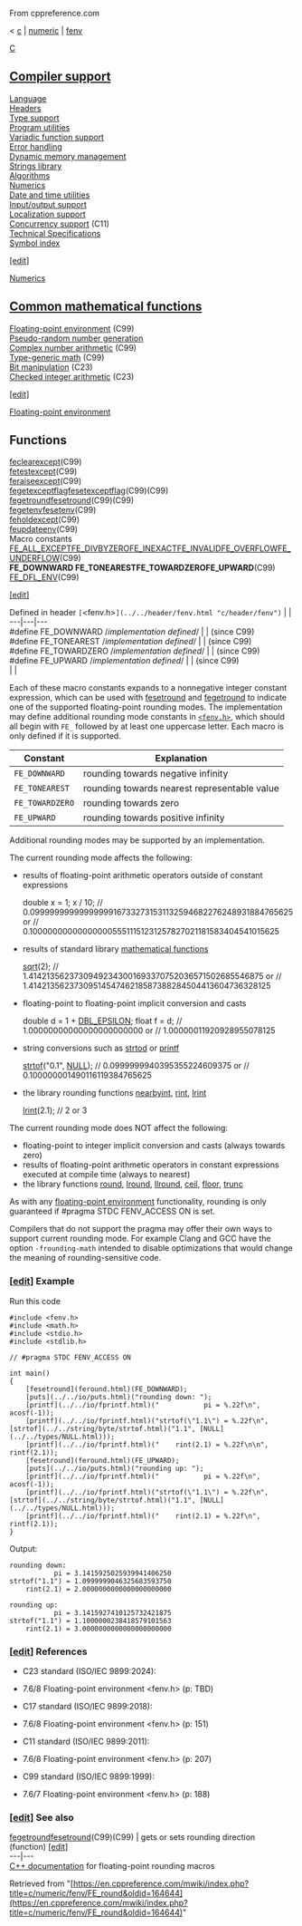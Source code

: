From cppreference.com

< [c](../../../c.html "c")‎ | [numeric](../../numeric.html "c/numeric")‎ | [fenv](../fenv.html "c/numeric/fenv")

[ C](../../../c.html "c")

[Compiler support](../../compiler_support.html "c/compiler support")  
---  
[Language](../../language.html "c/language")  
[Headers](../../header.html "c/header")  
[Type support](../../types.html "c/types")  
[Program utilities](../../program.html "c/program")  
[Variadic function support](../../variadic.html "c/variadic")  
[Error handling](../../error.html "c/error")  
[Dynamic memory management](../../memory.html "c/memory")  
[Strings library](../../string.html "c/string")  
[Algorithms](../../algorithm.html "c/algorithm")  
[Numerics](../../numeric.html "c/numeric")  
[Date and time utilities](../../chrono.html "c/chrono")  
[Input/output support](../../io.html "c/io")  
[Localization support](../../locale.html "c/locale")  
[Concurrency support](../../thread.html "c/thread") (C11)  
[Technical Specifications](../../experimental.html "c/experimental")  
[Symbol index](../../index.html "c/symbol index")  
  
[[edit]](https://en.cppreference.com/mwiki/index.php?title=Template:c/navbar_content&action=edit)

[ Numerics](../../numeric.html "c/numeric")

[Common mathematical functions](../math.html "c/numeric/math")  
---  
[Floating-point environment](../fenv.html "c/numeric/fenv") (C99)  
[Pseudo-random number generation](../random.html "c/numeric/random")  
[Complex number arithmetic](../complex.html "c/numeric/complex") (C99)  
[Type-generic math](../tgmath.html "c/numeric/tgmath") (C99)  
[Bit manipulation](../../numeric.html#Bit_manipulation "c/numeric") (C23)  
[Checked integer arithmetic](../../numeric.html#Checked_integer_arithmetic "c/numeric") (C23)  
  
[[edit]](https://en.cppreference.com/mwiki/index.php?title=Template:c/numeric/navbar_content&action=edit)

[ Floating-point environment](../fenv.html "c/numeric/fenv")

Functions  
---  
[feclearexcept](feclearexcept.html "c/numeric/fenv/feclearexcept")(C99)  
[fetestexcept](fetestexcept.html "c/numeric/fenv/fetestexcept")(C99)  
[feraiseexcept](feraiseexcept.html "c/numeric/fenv/feraiseexcept")(C99)  
[fegetexceptflagfesetexceptflag](feexceptflag.html "c/numeric/fenv/feexceptflag")(C99)(C99)  
[fegetroundfesetround](feround.html "c/numeric/fenv/feround")(C99)(C99)  
[fegetenvfesetenv](feenv.html "c/numeric/fenv/feenv")(C99)  
[feholdexcept](feholdexcept.html "c/numeric/fenv/feholdexcept")(C99)  
[feupdateenv](feupdateenv.html "c/numeric/fenv/feupdateenv")(C99)  
Macro constants  
[FE_ALL_EXCEPTFE_DIVBYZEROFE_INEXACTFE_INVALIDFE_OVERFLOWFE_UNDERFLOW](FE_exceptions.html "c/numeric/fenv/FE exceptions")(C99)  
**FE_DOWNWARD FE_TONEARESTFE_TOWARDZEROFE_UPWARD**(C99)  
[FE_DFL_ENV](FE_DFL_ENV.html "c/numeric/fenv/FE DFL ENV")(C99)  
  
[[edit]](https://en.cppreference.com/mwiki/index.php?title=Template:c/numeric/fenv/navbar_content&action=edit)

Defined in header `[`<fenv.h>`](../../header/fenv.html "c/header/fenv")` |  |   
---|---|---  
#define FE_DOWNWARD /*implementation defined*/ |  |  (since C99)  
#define FE_TONEAREST /*implementation defined*/ |  |  (since C99)  
#define FE_TOWARDZERO /*implementation defined*/ |  |  (since C99)  
#define FE_UPWARD /*implementation defined*/ |  |  (since C99)  
| |   
  
Each of these macro constants expands to a nonnegative integer constant expression, which can be used with [fesetround](feround.html "c/numeric/fenv/feround") and [fegetround](feround.html "c/numeric/fenv/feround") to indicate one of the supported floating-point rounding modes. The implementation may define additional rounding mode constants in [`<fenv.h>`](../../header/fenv.html "c/header/fenv"), which should all begin with `FE_` followed by at least one uppercase letter. Each macro is only defined if it is supported. 

Constant  |  Explanation   
---|---  
`FE_DOWNWARD` |  rounding towards negative infinity   
`FE_TONEAREST` |  rounding towards nearest representable value   
`FE_TOWARDZERO` |  rounding towards zero   
`FE_UPWARD` |  rounding towards positive infinity   
  
Additional rounding modes may be supported by an implementation. 

The current rounding mode affects the following: 

  * results of floating-point arithmetic operators outside of constant expressions 


    
    
    double x = 1;
    x / 10; // 0.09999999999999999167332731531132594682276248931884765625 or
            // 0.1000000000000000055511151231257827021181583404541015625

  * results of standard library [mathematical functions](../math.html "c/numeric/math")


    
    
    [sqrt](../math/sqrt.html)(2); // 1.41421356237309492343001693370752036571502685546875 or
             // 1.4142135623730951454746218587388284504413604736328125

  * floating-point to floating-point implicit conversion and casts 


    
    
    double d = 1 + [DBL_EPSILON](../../types/limits.html);
    float f = d; // 1.00000000000000000000000 or
                 // 1.00000011920928955078125

  * string conversions such as [strtod](../../string/byte/strtof.html "c/string/byte/strtof") or [printf](../../io/fprintf.html "c/io/fprintf")


    
    
    [strtof](../../string/byte/strtof.html)("0.1", [NULL](../../types/NULL.html)); // 0.0999999940395355224609375 or
                         // 0.100000001490116119384765625

  * the library rounding functions [nearbyint](../math/nearbyint.html "c/numeric/math/nearbyint"), [rint](../math/rint.html "c/numeric/math/rint"), [lrint](../math/rint.html "c/numeric/math/rint")


    
    
    [lrint](../math/rint.html)(2.1); // 2 or 3

The current rounding mode does NOT affect the following: 

  * floating-point to integer implicit conversion and casts (always towards zero) 
  * results of floating-point arithmetic operators in constant expressions executed at compile time (always to nearest) 
  * the library functions [round](../math/round.html "c/numeric/math/round"), [lround](../math/round.html "c/numeric/math/round"), [llround](../math/round.html "c/numeric/math/round"), [ceil](../math/ceil.html "c/numeric/math/ceil"), [floor](../math/floor.html "c/numeric/math/floor"), [trunc](../math/trunc.html "c/numeric/math/trunc")



As with any [floating-point environment](../fenv.html "c/numeric/fenv") functionality, rounding is only guaranteed if #pragma STDC FENV_ACCESS ON is set. 

Compilers that do not support the pragma may offer their own ways to support current rounding mode. For example Clang and GCC have the option `-frounding-math` intended to disable optimizations that would change the meaning of rounding-sensitive code. 

### [[edit](https://en.cppreference.com/mwiki/index.php?title=c/numeric/fenv/FE_round&action=edit&section=1 "Edit section: Example")] Example

Run this code
    
    
    #include <fenv.h>
    #include <math.h>
    #include <stdio.h>
    #include <stdlib.h>
     
    // #pragma STDC FENV_ACCESS ON
     
    int main()
    {
        [fesetround](feround.html)(FE_DOWNWARD);
        [puts](../../io/puts.html)("rounding down: ");
        [printf](../../io/fprintf.html)("           pi = %.22f\n", acosf(-1));
        [printf](../../io/fprintf.html)("strtof(\"1.1\") = %.22f\n", [strtof](../../string/byte/strtof.html)("1.1", [NULL](../../types/NULL.html)));
        [printf](../../io/fprintf.html)("    rint(2.1) = %.22f\n\n", rintf(2.1));
        [fesetround](feround.html)(FE_UPWARD);
        [puts](../../io/puts.html)("rounding up: ");
        [printf](../../io/fprintf.html)("           pi = %.22f\n", acosf(-1));
        [printf](../../io/fprintf.html)("strtof(\"1.1\") = %.22f\n", [strtof](../../string/byte/strtof.html)("1.1", [NULL](../../types/NULL.html)));
        [printf](../../io/fprintf.html)("    rint(2.1) = %.22f\n", rintf(2.1));
    }

Output: 
    
    
    rounding down:
               pi = 3.1415925025939941406250
    strtof("1.1") = 1.0999999046325683593750
        rint(2.1) = 2.0000000000000000000000
     
    rounding up:
               pi = 3.1415927410125732421875
    strtof("1.1") = 1.1000000238418579101563
        rint(2.1) = 3.0000000000000000000000

### [[edit](https://en.cppreference.com/mwiki/index.php?title=c/numeric/fenv/FE_round&action=edit&section=2 "Edit section: References")] References

  * C23 standard (ISO/IEC 9899:2024): 



    

  * 7.6/8 Floating-point environment <fenv.h> (p: TBD) 



  * C17 standard (ISO/IEC 9899:2018): 



    

  * 7.6/8 Floating-point environment <fenv.h> (p: 151) 



  * C11 standard (ISO/IEC 9899:2011): 



    

  * 7.6/8 Floating-point environment <fenv.h> (p: 207) 



  * C99 standard (ISO/IEC 9899:1999): 



    

  * 7.6/7 Floating-point environment <fenv.h> (p: 188) 



### [[edit](https://en.cppreference.com/mwiki/index.php?title=c/numeric/fenv/FE_round&action=edit&section=3 "Edit section: See also")] See also

[ fegetroundfesetround](feround.html "c/numeric/fenv/feround")(C99)(C99) |  gets or sets rounding direction   
(function) [[edit]](https://en.cppreference.com/mwiki/index.php?title=Template:c/numeric/fenv/dsc_feround&action=edit)  
---|---  
[C++ documentation](../../../cpp/numeric/fenv/FE_round.html "cpp/numeric/fenv/FE round") for floating-point rounding macros  
  
Retrieved from "[https://en.cppreference.com/mwiki/index.php?title=c/numeric/fenv/FE_round&oldid=164644](https://en.cppreference.com/mwiki/index.php?title=c/numeric/fenv/FE_round&oldid=164644)" 
